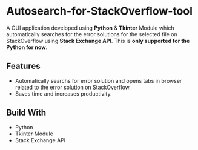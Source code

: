 # Autosearch-for-StackOverflow-tool

A GUI application developed using **Python** & **Tkinter** Module which automatically searches for the error solutions for the selected file on StackOverflow using **Stack Exchange API**. This is **only supported for the Python for now**.

## Features

- Automatically searchs for error solution and opens tabs in browser related to the error solution on StackOverflow.
- Saves time and increases productivity.

## Build With

- Python
- Tkinter Module
- Stack Exchange API
